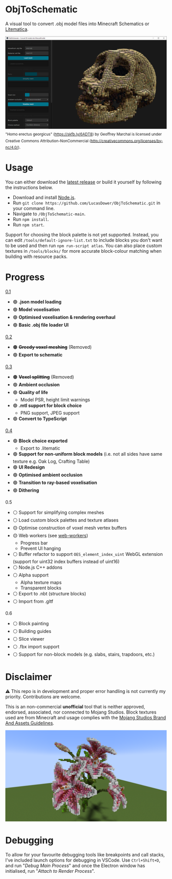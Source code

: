 # ObjToSchematic
A visual tool to convert .obj model files into Minecraft Schematics or [Litematica](https://www.curseforge.com/minecraft/mc-mods/litematica/files).

![Preview](/resources/preview3.png)
<sub>"Homo erectus georgicus" (https://skfb.ly/6ADT8) by Geoffrey Marchal is licensed under Creative Commons Attribution-NonCommercial (http://creativecommons.org/licenses/by-nc/4.0/).</sub>

# Usage
You can either download the [latest release](https://github.com/LucasDower/ObjToSchematic/releases) or build it yourself by following the instructions below.

* Download and install [Node.js](https://nodejs.org/en/).
* Run `git clone https://github.com/LucasDower/ObjToSchematic.git` in your command line.
* Navigate to `/ObjToSchematic-main`.
* Run `npm install`.
* Run `npm start`.

Support for choosing the block palette is not yet supported. Instead, you can edit `/tools/default-ignore-list.txt` to include blocks you don't want to be used and then run `npm run-script atlas`. You can also place custom textures in `/tools/blocks/` for more accurate block-colour matching when building with resource packs.

# Progress
[0.1](https://github.com/LucasDower/ObjToSchematic/releases/tag/v0.1-alpha)
* 🟢 **.json model loading**
* 🟢 **Model voxelisation**
* 🟢 **Optimised voxelisation & rendering overhaul**
* 🟢 **Basic .obj file loader UI**

[0.2](https://github.com/LucasDower/ObjToSchematic/releases/tag/v0.2-alpha)
* 🟠 <s>**Greedy voxel meshing**</s> (Removed)
* 🟢 **Export to schematic**

[0.3](https://github.com/LucasDower/ObjToSchematic/releases/tag/v0.3-alpha)
* 🟠 <s>**Voxel splitting**</s> (Removed)
* 🟢 **Ambient occlusion**
* 🟢 **Quality of life**
  * Model PSR, height limit warnings
* 🟢 **.mtl support for block choice**
  * PNG support, JPEG support
* 🟢 **Convert to TypeScript**

[0.4](https://github.com/LucasDower/ObjToSchematic/releases/tag/v0.4-alpha)
* 🟢 **Block choice exported**
  * Export to .litematic
* 🟢 **Support for non-uniform block models** (i.e. not all sides have same texture e.g. Oak Log, Crafting Table)
* 🟢 **UI Redesign**
* 🟢 **Optimised ambient occlusion**
* 🟢 **Transition to ray-based voxelisation**
* 🟢 **Dithering**

0.5
* ⚪ Support for simplifying complex meshes
* ⚪ Load custom block palettes and texture atlases
* 🟡 Optimise construction of voxel mesh vertex buffers
* 🟡 Web workers (see [web-workers](https://github.com/LucasDower/ObjToSchematic/tree/web-workers))
  * Progress bar
  * Prevent UI hanging
* ⚪ Buffer refactor to support `OES_element_index_uint` WebGL extension (support for uint32 index buffers instead of uint16)
* ⚪ Node.js C++ addons
* ⚪ Alpha support
  * Alpha texture maps
  * Transparent blocks
* ⚪ Export to .nbt (structure blocks)
* ⚪ Import from .gltf

0.6
* ⚪ Block painting
* ⚪ Building guides
* ⚪ Slice viewer
* ⚪ .fbx import support
* ⚪ Support for non-block models (e.g. slabs, stairs, trapdoors, etc.)

# Disclaimer
:warning: This repo is in development and proper error handling is not currently my priority. Contributions are welcome.

This is an non-commercial **unofficial** tool that is neither approved, endorsed, associated, nor connected to Mojang Studios. Block textures used are from Minecraft and usage complies with the [Mojang Studios Brand And Assets Guidelines](https://account.mojang.com/terms#brand).

![MinecraftPreview](/resources/minecraft.png)

# Debugging
To allow for your favourite debugging tools like breakpoints and call stacks, I've included launch options for debugging in VSCode. Use `Ctrl+Shift+D`, and run "*Debug Main Process*" and once the Electron window has initialised, run "*Attach to Render Process*".
